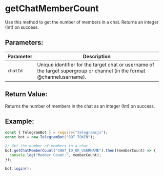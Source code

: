 # getChatMemberCount

Use this method to get the number of members in a chat. Returns an integer (Int) on success.

## Parameters:

| Parameter | Description                                                                                                             |
| --------- | ----------------------------------------------------------------------------------------------------------------------- |
| `chatId`  | Unique identifier for the target chat or username of the target supergroup or channel (in the format @channelusername). |

## Return Value:

Returns the number of members in the chat as an integer (Int) on success.

## Example:

```javascript
const { TelegramBot } = require("telegramsjs");
const bot = new TelegramBot("BOT_TOKEN");

// Get the number of members in a chat
bot.getChatMemberCount("CHAT_ID_OR_USERNAME").then((memberCount) => {
  console.log("Member Count:", memberCount);
});

bot.login();
```
